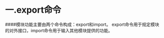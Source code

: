 一.export命令
=======================
####模块功能主要由两个命令构成：export和import。  export命令用于规定模块的对外接口，import命令用于输入其他模块提供的功能。

